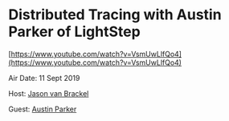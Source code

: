# Distributed Tracing with Austin Parker of LightStep

[https://www.youtube.com/watch?v=VsmUwLlfQo4](https://www.youtube.com/watch?v=VsmUwLlfQo4)

Air Date: 11 Sept 2019

Host: [Jason van Brackel](twitter.com/jasonvanbrackel)

Guest: [Austin Parker](twitter.com/austinlparker)